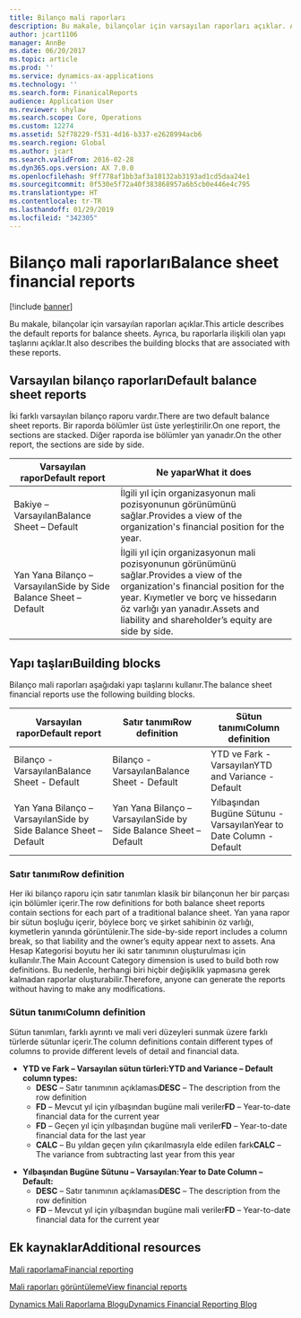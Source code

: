 ```yaml
---
title: Bilanço mali raporları
description: Bu makale, bilançolar için varsayılan raporları açıklar. Ayrıca, bu raporlarla ilişkili olan yapı taşlarını açıklar.
author: jcart1106
manager: AnnBe
ms.date: 06/20/2017
ms.topic: article
ms.prod: ''
ms.service: dynamics-ax-applications
ms.technology: ''
ms.search.form: FinanicalReports
audience: Application User
ms.reviewer: shylaw
ms.search.scope: Core, Operations
ms.custom: 12274
ms.assetid: 52f78229-f531-4d16-b337-e2628994acb6
ms.search.region: Global
ms.author: jcart
ms.search.validFrom: 2016-02-28
ms.dyn365.ops.version: AX 7.0.0
ms.openlocfilehash: 9ff778af1bb3af3a10132ab3193ad1cd5daa24e1
ms.sourcegitcommit: 0f530e5f72a40f383868957a6b5cb0e446e4c795
ms.translationtype: HT
ms.contentlocale: tr-TR
ms.lasthandoff: 01/29/2019
ms.locfileid: "342305"
---
```

# <a name="balance-sheet-financial-reports"></a><span data-ttu-id="d2b2e-104">Bilanço mali raporları</span><span class="sxs-lookup"><span data-stu-id="d2b2e-104">Balance sheet financial reports</span></span>

[!include [banner](../includes/banner.md)]

<span data-ttu-id="d2b2e-105">Bu makale, bilançolar için varsayılan raporları açıklar.</span><span class="sxs-lookup"><span data-stu-id="d2b2e-105">This article describes the default reports for balance sheets.</span></span> <span data-ttu-id="d2b2e-106">Ayrıca, bu raporlarla ilişkili olan yapı taşlarını açıklar.</span><span class="sxs-lookup"><span data-stu-id="d2b2e-106">It also describes the building blocks that are associated with these reports.</span></span> 

<a name="default-balance-sheet-reports"></a><span data-ttu-id="d2b2e-107">Varsayılan bilanço raporları</span><span class="sxs-lookup"><span data-stu-id="d2b2e-107">Default balance sheet reports</span></span>
-----------------------------

<span data-ttu-id="d2b2e-108">İki farklı varsayılan bilanço raporu vardır.</span><span class="sxs-lookup"><span data-stu-id="d2b2e-108">There are two default balance sheet reports.</span></span> <span data-ttu-id="d2b2e-109">Bir raporda bölümler üst üste yerleştirilir.</span><span class="sxs-lookup"><span data-stu-id="d2b2e-109">On one report, the sections are stacked.</span></span> <span data-ttu-id="d2b2e-110">Diğer raporda ise bölümler yan yanadır.</span><span class="sxs-lookup"><span data-stu-id="d2b2e-110">On the other report, the sections are side by side.</span></span>

| <span data-ttu-id="d2b2e-111">Varsayılan rapor</span><span class="sxs-lookup"><span data-stu-id="d2b2e-111">Default report</span></span>                       | <span data-ttu-id="d2b2e-112">Ne yapar</span><span class="sxs-lookup"><span data-stu-id="d2b2e-112">What it does</span></span>                                                                                                                           |
|--------------------------------------|----------------------------------------------------------------------------------------------------------------------------------------|
| <span data-ttu-id="d2b2e-113">Bakiye – Varsayılan</span><span class="sxs-lookup"><span data-stu-id="d2b2e-113">Balance Sheet – Default</span></span>              | <span data-ttu-id="d2b2e-114">İlgili yıl için organizasyonun mali pozisyonunun görünümünü sağlar.</span><span class="sxs-lookup"><span data-stu-id="d2b2e-114">Provides a view of the organization's financial position for the year.</span></span>                                                                 |
| <span data-ttu-id="d2b2e-115">Yan Yana Bilanço – Varsayılan</span><span class="sxs-lookup"><span data-stu-id="d2b2e-115">Side by Side Balance Sheet – Default</span></span> | <span data-ttu-id="d2b2e-116">İlgili yıl için organizasyonun mali pozisyonunun görünümünü sağlar.</span><span class="sxs-lookup"><span data-stu-id="d2b2e-116">Provides a view of the organization's financial position for the year.</span></span> <span data-ttu-id="d2b2e-117">Kıymetler ve borç ve hissedarın öz varlığı yan yanadır.</span><span class="sxs-lookup"><span data-stu-id="d2b2e-117">Assets and liability and shareholder’s equity are side by side.</span></span> |

## <a name="building-blocks"></a><span data-ttu-id="d2b2e-118">Yapı taşları</span><span class="sxs-lookup"><span data-stu-id="d2b2e-118">Building blocks</span></span>
<span data-ttu-id="d2b2e-119">Bilanço mali raporları aşağıdaki yapı taşlarını kullanır.</span><span class="sxs-lookup"><span data-stu-id="d2b2e-119">The balance sheet financial reports use the following building blocks.</span></span>

| <span data-ttu-id="d2b2e-120">Varsayılan rapor</span><span class="sxs-lookup"><span data-stu-id="d2b2e-120">Default report</span></span>                       | <span data-ttu-id="d2b2e-121">Satır tanımı</span><span class="sxs-lookup"><span data-stu-id="d2b2e-121">Row definition</span></span>                       | <span data-ttu-id="d2b2e-122">Sütun tanımı</span><span class="sxs-lookup"><span data-stu-id="d2b2e-122">Column definition</span></span>             |
|--------------------------------------|--------------------------------------|-------------------------------|
| <span data-ttu-id="d2b2e-123">Bilanço - Varsayılan</span><span class="sxs-lookup"><span data-stu-id="d2b2e-123">Balance Sheet - Default</span></span>              | <span data-ttu-id="d2b2e-124">Bilanço - Varsayılan</span><span class="sxs-lookup"><span data-stu-id="d2b2e-124">Balance Sheet - Default</span></span>              | <span data-ttu-id="d2b2e-125">YTD ve Fark - Varsayılan</span><span class="sxs-lookup"><span data-stu-id="d2b2e-125">YTD and Variance - Default</span></span>    |
| <span data-ttu-id="d2b2e-126">Yan Yana Bilanço – Varsayılan</span><span class="sxs-lookup"><span data-stu-id="d2b2e-126">Side by Side Balance Sheet – Default</span></span> | <span data-ttu-id="d2b2e-127">Yan Yana Bilanço – Varsayılan</span><span class="sxs-lookup"><span data-stu-id="d2b2e-127">Side by Side Balance Sheet – Default</span></span> | <span data-ttu-id="d2b2e-128">Yılbaşından Bugüne Sütunu - Varsayılan</span><span class="sxs-lookup"><span data-stu-id="d2b2e-128">Year to Date Column - Default</span></span> |

### <a name="row-definition"></a><span data-ttu-id="d2b2e-129">Satır tanımı</span><span class="sxs-lookup"><span data-stu-id="d2b2e-129">Row definition</span></span>

<span data-ttu-id="d2b2e-130">Her iki bilanço raporu için satır tanımları klasik bir bilançonun her bir parçası için bölümler içerir.</span><span class="sxs-lookup"><span data-stu-id="d2b2e-130">The row definitions for both balance sheet reports contain sections for each part of a traditional balance sheet.</span></span> <span data-ttu-id="d2b2e-131">Yan yana rapor bir sütun boşluğu içerir, böylece borç ve şirket sahibinin öz varlığı, kıymetlerin yanında görüntülenir.</span><span class="sxs-lookup"><span data-stu-id="d2b2e-131">The side-by-side report includes a column break, so that liability and the owner’s equity appear next to assets.</span></span> <span data-ttu-id="d2b2e-132">Ana Hesap Kategorisi boyutu her iki satır tanımının oluşturulması için kullanılır.</span><span class="sxs-lookup"><span data-stu-id="d2b2e-132">The Main Account Category dimension is used to build both row definitions.</span></span> <span data-ttu-id="d2b2e-133">Bu nedenle, herhangi biri hiçbir değişiklik yapmasına gerek kalmadan raporlar oluşturabilir.</span><span class="sxs-lookup"><span data-stu-id="d2b2e-133">Therefore, anyone can generate the reports without having to make any modifications.</span></span>

### <a name="column-definition"></a><span data-ttu-id="d2b2e-134">Sütun tanımı</span><span class="sxs-lookup"><span data-stu-id="d2b2e-134">Column definition</span></span>

<span data-ttu-id="d2b2e-135">Sütun tanımları, farklı ayrıntı ve mali veri düzeyleri sunmak üzere farklı türlerde sütunlar içerir.</span><span class="sxs-lookup"><span data-stu-id="d2b2e-135">The column definitions contain different types of columns to provide different levels of detail and financial data.</span></span>

-   <span data-ttu-id="d2b2e-136">**YTD ve Fark – Varsayılan sütun türleri:**</span><span class="sxs-lookup"><span data-stu-id="d2b2e-136">**YTD and Variance – Default column types:**</span></span>
    -   <span data-ttu-id="d2b2e-137">**DESC** – Satır tanımının açıklaması</span><span class="sxs-lookup"><span data-stu-id="d2b2e-137">**DESC** – The description from the row definition</span></span>
    -   <span data-ttu-id="d2b2e-138">**FD** – Mevcut yıl için yılbaşından bugüne mali veriler</span><span class="sxs-lookup"><span data-stu-id="d2b2e-138">**FD** – Year-to-date financial data for the current year</span></span>
    -   <span data-ttu-id="d2b2e-139">**FD** – Geçen yıl için yılbaşından bugüne mali veriler</span><span class="sxs-lookup"><span data-stu-id="d2b2e-139">**FD** – Year-to-date financial data for the last year</span></span>
    -   <span data-ttu-id="d2b2e-140">**CALC** – Bu yıldan geçen yılın çıkarılmasıyla elde edilen fark</span><span class="sxs-lookup"><span data-stu-id="d2b2e-140">**CALC** – The variance from subtracting last year from this year</span></span>

<!-- -->

-   <span data-ttu-id="d2b2e-141">**Yılbaşından Bugüne Sütunu – Varsayılan:**</span><span class="sxs-lookup"><span data-stu-id="d2b2e-141">**Year to Date Column – Default:**</span></span>
    -   <span data-ttu-id="d2b2e-142">**DESC** – Satır tanımının açıklaması</span><span class="sxs-lookup"><span data-stu-id="d2b2e-142">**DESC** – The description from the row definition</span></span>
    -   <span data-ttu-id="d2b2e-143">**FD** – Mevcut yıl için yılbaşından bugüne mali veriler</span><span class="sxs-lookup"><span data-stu-id="d2b2e-143">**FD** – Year-to-date financial data for the current year</span></span>



<a name="additional-resources"></a><span data-ttu-id="d2b2e-144">Ek kaynaklar</span><span class="sxs-lookup"><span data-stu-id="d2b2e-144">Additional resources</span></span>
--------

[<span data-ttu-id="d2b2e-145">Mali raporlama</span><span class="sxs-lookup"><span data-stu-id="d2b2e-145">Financial reporting</span></span>](financial-reporting-getting-started.md)

[<span data-ttu-id="d2b2e-146">Mali raporları görüntüleme</span><span class="sxs-lookup"><span data-stu-id="d2b2e-146">View financial reports</span></span>](view-financial-reports.md)

[<span data-ttu-id="d2b2e-147">Dynamics Mali Raporlama Blogu</span><span class="sxs-lookup"><span data-stu-id="d2b2e-147">Dynamics Financial Reporting Blog</span></span>](http://blogs.msdn.com/b/dynamics_financial_reporting/)




